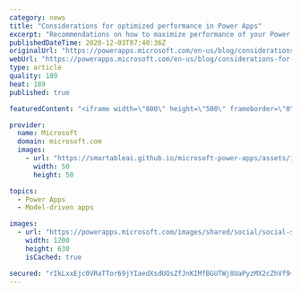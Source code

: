 ```yaml
---
category: news
title: "Considerations for optimized performance in Power Apps"
excerpt: "Recommendations on how to maximize performance of your Power Apps "
publishedDateTime: 2020-12-03T07:40:36Z
originalUrl: "https://powerapps.microsoft.com/en-us/blog/considerations-for-optimized-performance-in-power-apps/"
webUrl: "https://powerapps.microsoft.com/en-us/blog/considerations-for-optimized-performance-in-power-apps/"
type: article
quality: 189
heat: 189
published: true

featuredContent: "<iframe width=\"800\" height=\"500\" frameborder=\"0\" src=\"https://www.youtube.com/embed/jcKoqC9Vfmo\" allow=\"accelerometer; autoplay; encrypted-media; gyroscope; picture-in-picture\" allowfullscreen></iframe>"

provider:
  name: Microsoft
  domain: microsoft.com
  images:
    - url: "https://smartableai.github.io/microsoft-power-apps/assets/images/organizations/microsoft.com-50x50.jpg"
      width: 50
      height: 50

topics:
  - Power Apps
  - Model-driven apps

images:
  - url: "https://powerapps.microsoft.com/images/shared/social/social-share-post-ignite.png"
    width: 1200
    height: 630
    isCached: true

secured: "rIkLxxEjc0VRaTTor69jYIaedXsdUOsZfJnKIMfBGUTWj8UaPyzMX2cZhVf9+asiKpBQk2HUCSoRlFPiJdCG0HdOa/pOJKq+iaHqcYoXe9UhFoLF4uzXz2ztzbf4A7NpAU54jOaOl/TdPuxnnR9MkWkU70xMj16LN3NNRQi/kIj4pblRw3twuFEBySzgTNtWCmRDo41C5LAmjmU1Pf+T9xwUQKq5d2JgnSqouS4B4vV3xQ3CFigFj5ynYQPk7kCG+6QVCyXeiwzIN0kTU+V1X/bM7h2wyFRftdRpwhQR1XPC3DyZqLDud22oGG4uuIgeDY1N4C9wzs3QbD3wSD8g78o7srIysO/jxG9GEe+Oci1/inpwPjpvS2RPANYwE9fC/dWygZekBbSCYnVMxwkOV1L+EjuoI5Q7zdfbmiJgTV9vSbUbJrp7EvcQWq7D3Jl5H/TEifzcwUx76SujmM/Zhw==;PHZd6N6FMEK6Aw8zvtHnRg=="
---
```


